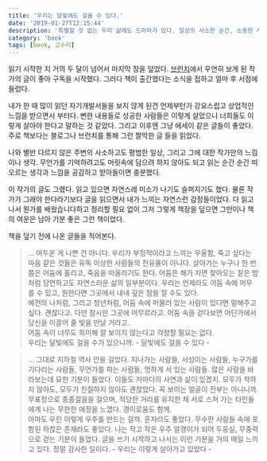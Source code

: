 ```yaml
---
title: '우리는 달빛에도 걸을 수 있다.'
date: '2019-01-27T12:15:44'
description: '특별할 것 없는 우리 삶에도 드라마가 있다. 일상의 사소한 순간, 소중한 사람들에 대하여'
category: 'book'
tags: [book, 고수리]
---
```


읽기 시작한 지 거의 두 달이 넘어서 마지막 장을 덮었다. [브런치](https://brunch.co.kr/@daljasee#articles)에서 우연히 보게 된 작가의 글이 좋아 구독을 시작했다. 그러다 책이 출간했다는 소식을 접하고 얼마 후 서점에 들렀다.

내가 한 때 많이 읽던 자기개발서들을 보지 않게 된건 언제부턴가 강요스럽고 상업적인 느낌을 받으면서 부터다. 뻔한 내용들로 성공한 사람들은 이렇게 살았으니 너희들도 이렇게 살아야 한다고 말하는 것 같았다. 그리고 이후엔 그냥 에세이 같은 글들이 좋았다. 주로 책보다는 블로그나 브런치를 통해 그런 짤막한 글 들을 읽었다.

나와 별반 다르지 않은 주변의 사소하고도 평범한 일상, 그리고 그에 대한 작가만의 느낌이나 생각. 무언가를 기억하려고도 머릿속에 담으려 하지 않아도 되고 읽는 순간 순간 떠오르는 생각과 느낌을 공감하고 받아들이면 충분했다.

이 작가의 글도 그랬다. 읽고 있으면 자연스레 미소가 나기도 슬퍼지기도 했다. 물론 작가가 그래야 한다라기보다 글을 읽으면서 내가 느끼는 자연스런 감정들이었다. 다 읽고나서 뭔가를 배웠습니다하고 정리할 필요 없이 그저 그렇게 책장을 덮으면 그만이나 책의 여운은 남아 기분 좋은 그런 책이었다.

책을 덮기 전에 나온 글들을 적어본다.

> ... 어두운 게 나쁜 건 아니다. 우리가 부정적이라고 느끼는 우울함, 죽고 싶다는 마음 같은 것들은 유독 이상한 사람들의 전유물이 아니다. 살아가는 누구나 한 번쯤은 어둠에 홀리고, 죽음을 떠올리기도 한다. 어둠은 해가 지면 찾아오는 짙은 밤처럼 당연하고도 자연스러운 삶의 일부분이다. 우리는 언제라도 어둠 속에 머무를 수 있고, 원한다면 그곳에서 내내 깊은 잠을 잘 수도 있다.  
> 예전의 나처럼, 그리고 청년처럼, 어둠 속에 머물러 있는 사람이 있다면 말해주고 싶다. 괜찮다고. 다만 잠시만 그곳에 머무르라고. 어둠 속을 걷다보면 어딘가에서 당신을 이끌어 줄 빛을 만날 거라고.  
> 어둠 속이 너무도 희미해 잘 보이지 않는다고 걱정할 필요는 없다.  
> 우리는 달빛에도 걸을 수가 있으니까. - 달빛에도 걸을 수 있다 -

> ... 그대로 지하철 역사 안을 걸었다. 지나가는 사람들, 서성이는 사람들, 누구가를 기다리는 사람들, 무언가를 파는 사람들, 멍하게 서 있는 사람들. 많은 사람을 바라보는데 묘한 기분이 들었다. 이들도 저마다의 사연과 삶이 있겠지. 모두가 착하지 않아도, 모두가 친절하지 않아도 괜찮았다. 꼭 보이는 얼굴이 전부는 아니니까. 무표정으로 종종걸음을 걸으며, 적당한 거리를 유지한 채 서로 스쳐 가는 타인들에게 나는 무한한 애정을 느꼈다. 경이로움도 함께.  
> 아마도 우린 이렇게 우주를 만드는 걸까. 혼자라도 좋았다. 무수한 사람들 속에 포함된 하찮은 존재라도 좋았다. 나는 작고 작은 우주 알갱이가 되어 두둥실, 무중력으로 걷는 기분이 들었다. 글을 쓰기 시작하고 나서는 이런 기분을 거의 매일 느끼고 있다. 정말 감사한 일이다. - 우리는 이렇게 살아가고 있었다 -

